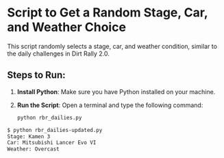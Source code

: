 # Script to Get a Random Stage, Car, and Weather Choice

This script randomly selects a stage, car, and weather condition, similar to the daily challenges in Dirt Rally 2.0.

## Steps to Run:

1. **Install Python**:
   Make sure you have Python installed on your machine.

2. **Run the Script**:
   Open a terminal and type the following command:

   ```sh
   python rbr_dailies.py

```sh
$ python rbr_dailies-updated.py
Stage: Kamen 3
Car: Mitsubishi Lancer Evo VI
Weather: Overcast


